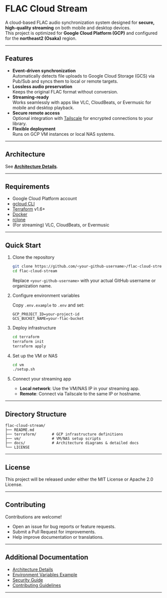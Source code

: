 # FLAC Cloud Stream

A cloud-based FLAC audio synchronization system designed for **secure, high-quality streaming** on both mobile and desktop devices.  
This project is optimized for **Google Cloud Platform (GCP)** and configured for the **northeast2 (Osaka)** region.

---

## Features

- **Event-driven synchronization**  
  Automatically detects file uploads to Google Cloud Storage (GCS) via Pub/Sub and syncs them to local or remote targets.
- **Lossless audio preservation**  
  Keeps the original FLAC format without conversion.
- **Streaming-ready**  
  Works seamlessly with apps like VLC, CloudBeats, or Evermusic for mobile and desktop playback.
- **Secure remote access**  
  Optional integration with [Tailscale](https://tailscale.com/) for encrypted connections to your library.
- **Flexible deployment**  
  Runs on GCP VM instances or local NAS systems.

---

## Architecture

See **[Architecture Details](docs/Architecture.md)**.

---

## Requirements

- Google Cloud Platform account
- [gcloud CLI](https://cloud.google.com/sdk/docs/install)
- [Terraform](https://developer.hashicorp.com/terraform/downloads) v1.6+
- [Docker](https://www.docker.com/)
- [rclone](https://rclone.org/)
- (For streaming) VLC, CloudBeats, or Evermusic

---

## Quick Start

1. Clone the repository

    ```bash
    git clone https://github.com/<your-github-username>/flac-cloud-stream.git
    cd flac-cloud-stream
    ```

    Replace `<your-github-username>` with your actual GitHub username or organization name.

2. Configure environment variables

    Copy `.env.example` to `.env` and set:

    ```env
    GCP_PROJECT_ID=your-project-id
    GCS_BUCKET_NAME=your-flac-bucket
    ```

3. Deploy infrastructure

    ```bash
    cd terraform
    terraform init
    terraform apply
    ```

4. Set up the VM or NAS

    ```bash
    cd vm
    ./setup.sh
    ```

5. Connect your streaming app
   - **Local network**: Use the VM/NAS IP in your streaming app.
   - **Remote**: Connect via Tailscale to the same IP or hostname.

---

## Directory Structure

```text
flac-cloud-stream/
├── README.md
├── terraform/       # GCP infrastructure definitions
├── vm/              # VM/NAS setup scripts
├── docs/            # Architecture diagrams & detailed docs
└── LICENSE
```

---

## License

This project will be released under either the MIT License or Apache 2.0 License.

---

## Contributing

Contributions are welcome!

- Open an issue for bug reports or feature requests.
- Submit a Pull Request for improvements.
- Help improve documentation or translations.

---

## Additional Documentation

- [Architecture Details](docs/Architecture.md)
- [Environment Variables Example](.env.example)
- [Security Guide](SECURITY.md)
- [Contributing Guidelines](CONTRIBUTING.md)

---
